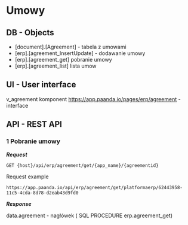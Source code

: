 # Umowy

## DB - Objects

- [document].[Agreement] - tabela z umowami
- [erp].[agreement_InsertUpdate] - dodawanie umowy
- [erp].[agreement_get] pobranie umowy
- [erp].[agreement_list]  lista umow

## UI - User interface

v_agreement komponent
https://app.paanda.io/pages/erp/agreement - interface

## API - REST API

### 1 Pobranie  umowy

***Request***

```http
GET {host}/api/erp/agreement/get/{app_name}/{agreementid}
```

Request example 

```http
https://app.paanda.io/api/erp/agreement/get/platformaerp/62443958-11c5-4cda-8d78-d2eab43d9fd0
```

***Response***

data.agreement - nagłówek ( SQL PROCEDURE erp.agreement_get)
